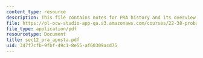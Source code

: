 ```yaml
---
content_type: resource
description: This file contains notes for PRA history and its overview.
file: https://ol-ocw-studio-app-qa.s3.amazonaws.com/courses/22-38-probability-and-its-applications-to-reliability-quality-control-and-risk-assessment-fall-2005/347f7cfb9fbf49c18e55af60309acd75_sec12_pra_aposta.pdf
file_type: application/pdf
resourcetype: Document
title: sec12_pra_aposta.pdf
uid: 347f7cfb-9fbf-49c1-8e55-af60309acd75
---
```

